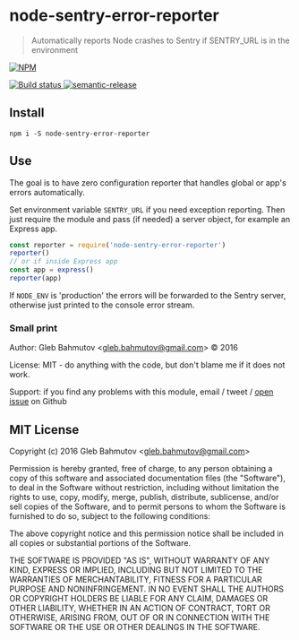 # node-sentry-error-reporter

> Automatically reports Node crashes to Sentry if SENTRY_URL is in the environment

[![NPM][npm-icon] ][npm-url]

[![Build status][ci-image] ][ci-url]
[![semantic-release][semantic-image] ][semantic-url]

## Install

    npm i -S node-sentry-error-reporter

## Use

The goal is to have zero configuration reporter that handles global or app's errors
automatically.

Set environment variable `SENTRY_URL` if you need exception reporting.
Then just require the module and pass (if needed) a server object, for example an Express app.

```js
const reporter = require('node-sentry-error-reporter')
reporter()
// or if inside Express app
const app = express()
reporter(app)
```

If `NODE_ENV` is 'production' the errors will be forwarded to the Sentry server,
otherwise just printed to the console error stream.

### Small print

Author: Gleb Bahmutov &lt;gleb.bahmutov@gmail.com&gt; &copy; 2016

License: MIT - do anything with the code, but don't blame me if it does not work.

Support: if you find any problems with this module, email / tweet /
[open issue](https://github.com/bahmutov/node-sentry-error-reporter/issues) on Github

## MIT License

Copyright (c) 2016 Gleb Bahmutov &lt;gleb.bahmutov@gmail.com&gt;

Permission is hereby granted, free of charge, to any person
obtaining a copy of this software and associated documentation
files (the "Software"), to deal in the Software without
restriction, including without limitation the rights to use,
copy, modify, merge, publish, distribute, sublicense, and/or sell
copies of the Software, and to permit persons to whom the
Software is furnished to do so, subject to the following
conditions:

The above copyright notice and this permission notice shall be
included in all copies or substantial portions of the Software.

THE SOFTWARE IS PROVIDED "AS IS", WITHOUT WARRANTY OF ANY KIND,
EXPRESS OR IMPLIED, INCLUDING BUT NOT LIMITED TO THE WARRANTIES
OF MERCHANTABILITY, FITNESS FOR A PARTICULAR PURPOSE AND
NONINFRINGEMENT. IN NO EVENT SHALL THE AUTHORS OR COPYRIGHT
HOLDERS BE LIABLE FOR ANY CLAIM, DAMAGES OR OTHER LIABILITY,
WHETHER IN AN ACTION OF CONTRACT, TORT OR OTHERWISE, ARISING
FROM, OUT OF OR IN CONNECTION WITH THE SOFTWARE OR THE USE OR
OTHER DEALINGS IN THE SOFTWARE.

[npm-icon]: https://nodei.co/npm/node-sentry-error-reporter.png?downloads=true
[npm-url]: https://npmjs.org/package/node-sentry-error-reporter
[ci-image]: https://travis-ci.org/bahmutov/node-sentry-error-reporter.png?branch=master
[ci-url]: https://travis-ci.org/bahmutov/node-sentry-error-reporter
[semantic-image]: https://img.shields.io/badge/%20%20%F0%9F%93%A6%F0%9F%9A%80-semantic--release-e10079.svg
[semantic-url]: https://github.com/semantic-release/semantic-release
